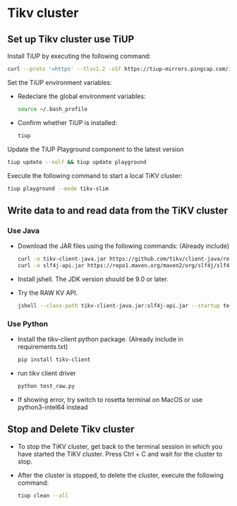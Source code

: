 # Tikv cluster

## Set up Tikv cluster use TiUP

Install TiUP by executing the following command:

```Bash
curl --proto '=https' --tlsv1.2 -sSf https://tiup-mirrors.pingcap.com/install.sh | sh
```

Set the TiUP environment variables:

- Redeclare the global environment variables:

  ```Bash
  source ~/.bash_profile
  ```

- Confirm whether TiUP is installed:

  ```Bash
  tiup
  ```

Update the TiUP Playground component to the latest version

```Bash
tiup update --self && tiup update playground
```

Execute the following command to start a local TiKV cluster:

```Bash
tiup playground --mode tikv-slim
```

## Write data to and read data from the TiKV cluster

### Use Java

- Download the JAR files using the following commands: (Already include)
  ```Bash
  curl -o tikv-client-java.jar https://github.com/tikv/client-java/releases/download/v3.2.0-rc/tikv-client-java-3.2.0-SNAPSHOT.jar -L && \
  curl -o slf4j-api.jar https://repo1.maven.org/maven2/org/slf4j/slf4j-api/1.7.16/slf4j-api-1.7.16.jar
  ```
- Install jshell. The JDK version should be 9.0 or later.

- Try the RAW KV API.

  ```Bash
  jshell --class-path tikv-client-java.jar:slf4j-api.jar --startup test_raw.java

  ```

### Use Python

- Install the tikv-client python package. (Already include in requirements.txt)

  ```Bash
  pip install tikv-client

  ```

- run tikv client driver

  ```Bash
  python test_raw.py
  ```

- If showing error, try switch to rosetta terminal on MacOS or use python3-intel64 instead

## Stop and Delete Tikv cluster

- To stop the TiKV cluster, get back to the terminal session in which you have started the TiKV cluster. Press Ctrl + C and wait for the cluster to stop.

- After the cluster is stopped, to delete the cluster, execute the following command:

  ```Bash
  tiup clean --all

  ```
